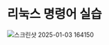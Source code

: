 # 리눅스 명령어 실습

![스크린샷 2025-01-03 164150](https://github.com/user-attachments/assets/d412e5fc-e0f7-4c80-aca4-549a47a9ab2e)
